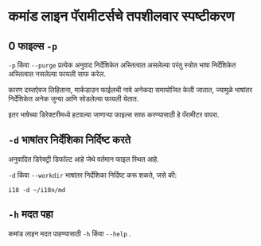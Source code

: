 # कमांड लाइन पॅरामीटर्सचे तपशीलवार स्पष्टीकरण

## 0 फाइल्स `-p`

`-p` किंवा `--purge` प्रत्येक अनुवाद निर्देशिकेत अस्तित्वात असलेल्या परंतु स्त्रोत भाषा निर्देशिकेत अस्तित्वात नसलेल्या फायली साफ करेल.

कारण दस्तऐवज लिहिताना, मार्कडाउन फाईलची नावे अनेकदा समायोजित केली जातात, ज्यामुळे भाषांतर निर्देशिकेत अनेक जुन्या आणि सोडलेल्या फायली येतात.

इतर भाषेच्या डिरेक्टरीमध्ये हटवल्या जाणाऱ्या फाइल्स साफ करण्यासाठी हे पॅरामीटर वापरा.

## `-d` भाषांतर निर्देशिका निर्दिष्ट करते

अनुवादित डिरेक्ट्री डिफॉल्ट आहे जेथे वर्तमान फाइल स्थित आहे.

`-d` किंवा `--workdir` भाषांतर निर्देशिका निर्दिष्ट करू शकते, जसे की:

```
i18 -d ~/i18n/md
```

## `-h` मदत पहा

कमांड लाइन मदत पाहण्यासाठी `-h` किंवा `--help` .